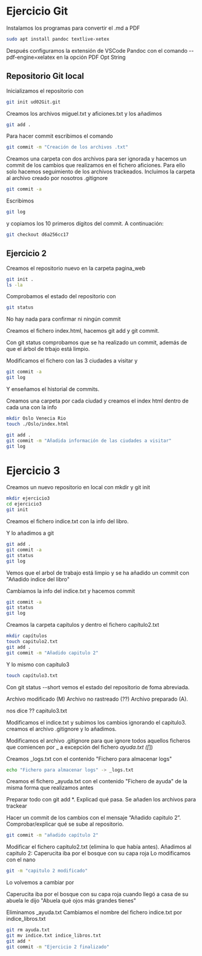 # Ejercicio Git

Instalamos los programas para convertir el .md a PDF

```bash
sudo apt install pandoc textlive-xetex
```

Después configuramos la extensión de VSCode Pandoc con el comando --pdf-engine=xelatex en la opción PDF Opt String

## Repositorio Git local
Inicializamos el repositorio con 

```bash
git init ud02Git.git
``` 

Creamos los archivos miguel.txt y aficiones.txt y los añadimos
```bash
git add .
```

Para hacer commit escribimos el comando

```bash
git commit -m "Creación de los archivos .txt"
```

Creamos una carpeta con dos archivos para ser ignorada y hacemos un commit de los cambios que realizamos en el fichero aficiones. Para ello solo hacemos seguimiento de los archivos trackeados. Incluimos la carpeta al archivo creado por nosotros .gitignore

```bash
git commit -a
```

Escribimos 
```bash 
git log
``` 
 y copiamos los 10 primeros dígitos del commit. A continuación:

 ```bash
 git checkout d6a256cc17
 ```



## Ejercicio 2

Creamos el repositorio nuevo en la carpeta pagina_web
 ```bash
 git init .
 ls -la
 ```
 Comprobamos el estado del repositorio con
 ```bash
 git status
 ```
 No hay nada para confirmar ni ningún commit


 Creamos el fichero index.html, hacemos git add y git commit.
 
 Con git status comprobamos que se ha realizado un commit, además de que el árbol de trbajo está limpio.

 Modificamos el fichero con las 3 ciudades a visitar
 y 
 ```bash
 git commit -a
 git log
 ```

 Y enseñamos el historial de commits. 
 
 Creamos una carpeta por cada ciudad y creamos el index html dentro de cada una con la info

 ```bash
 mkdir Oslo Venecia Rio
 touch ./Oslo/index.html
 ```

 ```bash
 git add .
 git commit -m "Añadida información de las ciudades a visitar"
 git log
 ```

# Ejercicio 3

Creamos un nuevo repositorio en local con mkdir y git init 

```bash
mkdir ejercicio3
cd ejercicio3
git init
```

Creamos el fichero indice.txt con la info del libro.

Y lo añadimos a git

```bash
git add .
git commit -a
git status
git log
```

Vemos que el arbol de trabajo está limpio y se ha añadido un commit con "Añadido indice del libro"

Cambiamos la info del indice.txt y hacemos commit

```bash
git commit -a
git status
git log
```

Creamos la carpeta capítulos y dentro el fichero capítulo2.txt

```bash
mkdir capítulos
touch capitulo2.txt
git add .
git commit -m "Añadido capitulo 2"
```

Y lo mismo con capítulo3
```bash
touch capítulo3.txt
```

Con git status --short vemos el estado del repositorio de foma abreviada.

Archivo modificado (M)
Archivo no rastreado (??)
Archivo preparado (A).

nos dice ?? capitulo3.txt

Modificamos el indice.txt y subimos los cambios ignorando el capitulo3. creamos el archivo .gitignore y lo añadimos.

Modificamos el archivo .gitignore para que ignore todos aquellos ficheros que comiencen por _ a excepción del fichero _ayuda.txt
([_])

Creamos _logs.txt con el contenido "Fichero para almacenar logs"
```bash
echo "Fichero para almacenar logs" -> _logs.txt
```

Creamos el fichero _ayuda.txt con el contenido "Fichero de ayuda" de la misma forma que realizamos antes

Preparar todo con git add *. Explicad qué pasa.
Se añaden los archivos para trackear

Hacer un commit de los cambios con el mensaje “Añadido capitulo 2”. Comprobar/explicar qué se sube al repositorio.
```bash
git commit -m "añadido capítulo 2"
```
Modificar el fichero capitulo2.txt (elimina lo que había antes).
Añadimos al capitulo 2: Caperucita iba por el bosque 
con su capa roja
Lo modificamos con el nano
```bash
git -m "capitulo 2 modificado"
```
Lo volvemos a cambiar por 

Caperucita iba por el bosque con su capa roja 
cuando llegó a casa de su abuela le dijo 
"Abuela qué ojos más grandes tienes"

Eliminamos _ayuda.txt
Cambiamos el nombre del fichero indice.txt por indice_libros.txt

```bash
git rm ayuda.txt
git mv indice.txt indice_libros.txt
git add *
git commit -m "Ejercicio 2 finalizado"
```

